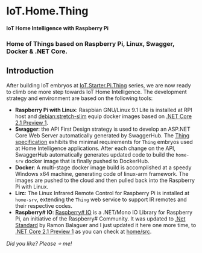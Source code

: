 # IoT.Home.Thing

#### IoT Home Intelligence with Raspberry Pi

### Home of Things based on Raspberry Pi, Linux, Swagger, Docker & .NET Core.

## Introduction

After building IoT embryos at [IoT.Starter.Pi.Thing](https://github.com/josemotta/IoT.Starter.Pi.Thing) series, we are now ready to climb one more step towards IoT Home Intelligence. The development strategy and environment are based on the following tools:  

- **Raspberry Pi with Linux**: Raspbian GNU/Linux 9.1 Lite is installed at RPI host and [debian:stretch-slim](https://github.com/dotnet/dotnet-docker/blob/master/2.1/runtime/stretch-slim/arm32v7/Dockerfile) equip docker images based on [.NET Core 2.1 Preview 1](https://blogs.msdn.microsoft.com/dotnet/2018/02/27/announcing-net-core-2-1-preview-1/).
- **Swagger**: the API First Design strategy is used to develop an ASP.NET Core Web Server automatically generated by SwaggerHub. The [Thing specification](https://github.com/josemotta/IoT.Starter.Pi.Thing/wiki/2.-IoT.Starter.Pi.Thing#1-specs) exhibits the minimal requirements for `Thing` embryos used at Home Intelligence applications. After each change on the API, SwaggerHub automatically generates updated code to build the `home-srv` docker image that is finally pushed to DockerHub.
- **Docker**: A multi-stage docker image build is accomplished at a speedy Windows x64 machine, generating code of linux-arm framework. The images are pushed to the cloud and then pulled back into the Raspberry Pi with Linux.
- **Lirc**: The Linux Infrared Remote Control for Raspberry Pi is installed at `home-srv`, extending the `Thing` web service to support IR remotes and their respective codes.
- **Raspberry# IO**: [Raspberry# IO](https://github.com/raspberry-sharp/raspberry-sharp-io) is a .NET/Mono IO Library for Raspberry Pi, an initiative of the Raspberry# Community. It was updated to [.Net Standard](https://github.com/Ramon-Balaguer/raspberry-sharp-io) by Ramon Balaguer and I just updated it here one more time, to [.NET Core 2.1 Preview 1](https://blogs.msdn.microsoft.com/dotnet/2018/02/27/announcing-net-core-2-1-preview-1/) as you can check at [home/src](https://github.com/josemotta/IoT.Home.Thing/tree/master/home/src).



*Did you like? Please :star: me!*